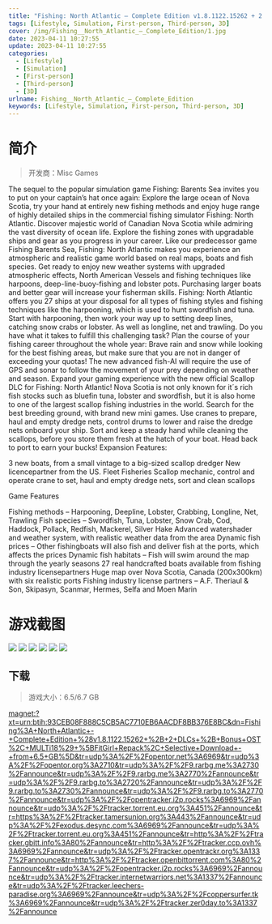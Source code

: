 ```yaml
---
title: "Fishing: North Atlantic – Complete Edition v1.8.1122.15262 + 2 DLCs + Bonus OST"
tags: [Lifestyle, Simulation, First-person, Third-person, 3D]
cover: /img/Fishing__North_Atlantic_–_Complete_Edition/1.jpg
date: 2023-04-11 10:27:55
update: 2023-04-11 10:27:55
categories: 
  - [Lifestyle]
  - [Simulation]
  - [First-person]
  - [Third-person]
  - [3D]
urlname: Fishing__North_Atlantic_–_Complete_Edition
keywords: [Lifestyle, Simulation, First-person, Third-person, 3D]
---
```

# 简介

> 开发商：Misc Games

The sequel to the popular simulation game Fishing: Barents Sea invites you to put on your captain’s hat once again: Explore the large ocean of Nova Scotia, try your hand at entirely new fishing methods and enjoy huge range of highly detailed ships in the commercial fishing simulator Fishing: North Atlantic.
Discover majestic world of Canadian Nova Scotia while admiring the vast diversity of ocean life. Explore the fishing zones with upgradable ships and gear as you progress in your career.
Like our predecessor game Fishing Barents Sea, Fishing: North Atlantic makes you experience an atmospheric and realistic game world based on real maps, boats and fish species. Get ready to enjoy new weather systems with upgraded atmospheric effects, North American Vessels and fishing techniques like harpoons, deep-line-buoy-fishing and lobster pots. Purchasing larger boats and better gear will increase your fisherman skills.
Fishing: North Atlantic offers you 27 ships at your disposal for all types of fishing styles and fishing techniques like the harpooning, which is used to hunt swordfish and tuna. Start with harpooning, then work your way up to setting deep lines, catching snow crabs or lobster. As well as longline, net and trawling. Do you have what it takes to fulfill this challenging task?
Plan the course of your fishing career throughout the whole year: Brave rain and snow while looking for the best fishing areas, but make sure that you are not in danger of exceeding your quotas! The new advanced fish-AI will require the use of GPS and sonar to follow the movement of your prey depending on weather and season.
Expand your gaming experience with the new official Scallop DLC for Fishing: North Atlantic!
Nova Scotia is not only known for it´s rich fish stocks such as bluefin tuna, lobster and swordfish, but it is also home to one of the largest scallop fishing industries in the world.
Search for the best breeding ground, with brand new mini games. Use cranes to prepare, haul and empty dredge nets, control drums to lower and raise the dredge nets onboard your ship. Sort and keep a steady hand while cleaning the scallops, before you store them fresh at the hatch of your boat. Head back to port to earn your bucks!
Expansion Features:

3 new boats, from a small vintage to a big-sized scallop dredger
New licencepartner from the US. Fleet Fisheries
Scallop mechanic, control and operate crane to set, haul and empty dredge nets, sort and clean scallops

Game Features

Fishing methods – Harpooning, Deepline, Lobster, Crabbing, Longline, Net, Trawling
Fish species – Swordfish, Tuna, Lobster, Snow Crab, Cod, Haddock, Pollack, Redfish, Mackerel, Silver Hake
Advanced watershader and weather system, with realistic weather data from the area
Dynamic fish prices – Other fishingboats will also fish and deliver fish at the ports, which affects the prices
Dynamic fish habitats – Fish will swim around the map through the yearly seasons
27 real handcrafted boats available from fishing industry licensepartners
Huge map over Nova Scotia, Canada (200x300km) with six realistic ports
Fishing industry license partners – A.F. Theriaul & Son, Skipasyn, Scanmar, Hermes, Selfa and Moen Marin

# 游戏截图

![](/img/Fishing__North_Atlantic_–_Complete_Edition/2.jpg)
![](/img/Fishing__North_Atlantic_–_Complete_Edition/3.jpg)
![](/img/Fishing__North_Atlantic_–_Complete_Edition/4.jpg)
![](/img/Fishing__North_Atlantic_–_Complete_Edition/5.jpg)
![](/img/Fishing__North_Atlantic_–_Complete_Edition/6.jpg)
![](/img/Fishing__North_Atlantic_–_Complete_Edition/7.jpg)


## 下载

> 游戏大小：6.5/6.7 GB

[magnet:?xt=urn:btih:93CEB08F888C5CB5AC7710EB6AACDF8BB376E8BC&amp;dn=Fishing%3A+North+Atlantic+-+Complete+Edition+%28v1.8.1122.15262+%2B+2+DLCs+%2B+Bonus+OST%2C+MULTi18%29+%5BFitGirl+Repack%2C+Selective+Download+-+from+6.5+GB%5D&amp;tr=udp%3A%2F%2Fopentor.net%3A6969&amp;tr=udp%3A%2F%2Fopentor.org%3A2710&amp;tr=udp%3A%2F%2F9.rarbg.me%3A2730%2Fannounce&amp;tr=udp%3A%2F%2F9.rarbg.me%3A2770%2Fannounce&amp;tr=udp%3A%2F%2F9.rarbg.to%3A2720%2Fannounce&amp;tr=udp%3A%2F%2F9.rarbg.to%3A2730%2Fannounce&amp;tr=udp%3A%2F%2F9.rarbg.to%3A2770%2Fannounce&amp;tr=udp%3A%2F%2Fopentracker.i2p.rocks%3A6969%2Fannounce&amp;tr=udp%3A%2F%2Ftracker.torrent.eu.org%3A451%2Fannounce&amp;tr=https%3A%2F%2Ftracker.tamersunion.org%3A443%2Fannounce&amp;tr=udp%3A%2F%2Fexodus.desync.com%3A6969%2Fannounce&amp;tr=udp%3A%2F%2Ftracker.torrent.eu.org%3A451%2Fannounce&amp;tr=http%3A%2F%2Ftracker.gbitt.info%3A80%2Fannounce&amp;tr=http%3A%2F%2Ftracker.ccp.ovh%3A6969%2Fannounce&amp;tr=udp%3A%2F%2Ftracker.opentrackr.org%3A1337%2Fannounce&amp;tr=http%3A%2F%2Ftracker.openbittorrent.com%3A80%2Fannounce&amp;tr=udp%3A%2F%2Fopentracker.i2p.rocks%3A6969%2Fannounce&amp;tr=udp%3A%2F%2Ftracker.internetwarriors.net%3A1337%2Fannounce&amp;tr=udp%3A%2F%2Ftracker.leechers-paradise.org%3A6969%2Fannounce&amp;tr=udp%3A%2F%2Fcoppersurfer.tk%3A6969%2Fannounce&amp;tr=udp%3A%2F%2Ftracker.zer0day.to%3A1337%2Fannounce](magnet:?xt=urn:btih:93CEB08F888C5CB5AC7710EB6AACDF8BB376E8BC&amp;dn=Fishing%3A+North+Atlantic+-+Complete+Edition+%28v1.8.1122.15262+%2B+2+DLCs+%2B+Bonus+OST%2C+MULTi18%29+%5BFitGirl+Repack%2C+Selective+Download+-+from+6.5+GB%5D&amp;tr=udp%3A%2F%2Fopentor.net%3A6969&amp;tr=udp%3A%2F%2Fopentor.org%3A2710&amp;tr=udp%3A%2F%2F9.rarbg.me%3A2730%2Fannounce&amp;tr=udp%3A%2F%2F9.rarbg.me%3A2770%2Fannounce&amp;tr=udp%3A%2F%2F9.rarbg.to%3A2720%2Fannounce&amp;tr=udp%3A%2F%2F9.rarbg.to%3A2730%2Fannounce&amp;tr=udp%3A%2F%2F9.rarbg.to%3A2770%2Fannounce&amp;tr=udp%3A%2F%2Fopentracker.i2p.rocks%3A6969%2Fannounce&amp;tr=udp%3A%2F%2Ftracker.torrent.eu.org%3A451%2Fannounce&amp;tr=https%3A%2F%2Ftracker.tamersunion.org%3A443%2Fannounce&amp;tr=udp%3A%2F%2Fexodus.desync.com%3A6969%2Fannounce&amp;tr=udp%3A%2F%2Ftracker.torrent.eu.org%3A451%2Fannounce&amp;tr=http%3A%2F%2Ftracker.gbitt.info%3A80%2Fannounce&amp;tr=http%3A%2F%2Ftracker.ccp.ovh%3A6969%2Fannounce&amp;tr=udp%3A%2F%2Ftracker.opentrackr.org%3A1337%2Fannounce&amp;tr=http%3A%2F%2Ftracker.openbittorrent.com%3A80%2Fannounce&amp;tr=udp%3A%2F%2Fopentracker.i2p.rocks%3A6969%2Fannounce&amp;tr=udp%3A%2F%2Ftracker.internetwarriors.net%3A1337%2Fannounce&amp;tr=udp%3A%2F%2Ftracker.leechers-paradise.org%3A6969%2Fannounce&amp;tr=udp%3A%2F%2Fcoppersurfer.tk%3A6969%2Fannounce&amp;tr=udp%3A%2F%2Ftracker.zer0day.to%3A1337%2Fannounce)